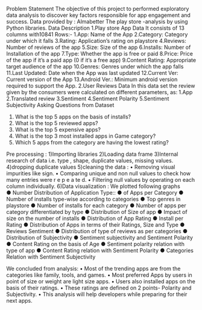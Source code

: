 Problem Statement
The objective of this project to performed exploratory data analysis to discover key factors responsible for app engagement and success.
Data provided by :
Almabetter
The play store -analysis by using Python libraries.
Data Description
1.Play store App Data
It consists of 13 columns with10841 Rows:-
1.App: Name of the App 
2.Category: Category under which it falls 
3.Rating: Application’s rating on playstore
4.Reviews: Number of reviews of the app 
5.Size: Size of the app 
6.Installs: Number of Installation of the app 
7.Type: Whether the app is free or paid 
8.Price: Price of the app if it’s a paid app (0 if it’s a free app) 
9.Content Rating: Appropriate target audience of the app 
10.Genres: Genres under which the app falls 
11.Last Updated: Date when the App was last updated 
12.Current Ver: Current version of the App 
13.Android Ver.: Minimum android version required to support the App. 
2.User Reviews Data
In this data set the review given by the consumers were calculated on different parameters, as:
1.App
2.Translated review
3.Sentiment
4.Sentiment Polarity
5.Sentiment Subjectivity
Asking Questions from Dataset
1.	What is the top 5 apps on the basis of installs?
2.	What is the top 5 reviewed apps?
3.	What is the top 5 expensive apps?
4.	What is the top 3 most installed apps in Game category?
5.	Which 5 apps from the category are having the lowest rating?

Pre  processing  : 
1)Importing libraries 
2)Loading data frame
3)Internal research of data i.e. type , shape, duplicate values, missing values.
4)dropping duplicate values
5)cleaning the data : 
•	Removing visual impurities like sign.
•	Comparing unique and non null values to check how many entries were r e p e a te d.
•	Filtering null values by operating on each column individually.
6)Data visualization :
       We plotted following graphs  
●	Number Distribution of Application Type::
●	 of Apps per Category
●	Number of installs type-wise according to categories
●	Top genres in playstore
●	Number of installs for each category
●	Number of apps per category differentiated by type
●	Distribution of Size of app
●	Impact of size on the number of installs
●	Distribution of App Rating
●	Install per Rating
●	Distribution of Apps in terms of their Ratings, Size and Type
●	Reviews Sentiment
●	Distribution of type of reviews as per categories
●	Distribution of Subjectivity
●	Sentiment subjectivity and Sentiment Polarity
●	Content Rating on the basis of Age
●	Sentiment polarity relation with type of app
●	Content Rating relation with Sentiment Polarity
●	Categories Relation with Sentiment Subjectivity

We  concluded  from analysis: 
•	Most of the trending apps are from the categories like family, tools, and games.
•	Most preferred Apps by users in point of size or weight are light size apps.
•	Users also installed apps on the basis of their ratings.
•	These ratings are defined on 2 points- Polarity and Subjectivity.
•	This analysis will help developers while preparing for their next apps.


